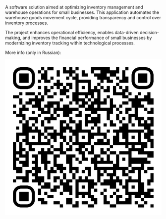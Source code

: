 А software solution aimed at optimizing inventory management and warehouse operations for small businesses. This application automates the warehouse goods movement cycle, providing transparency and control over inventory processes.

The project enhances operational efficiency, enables data-driven decision-making, and improves the financial performance of small businesses by modernizing inventory tracking within technological processes.

More info (only in Russian):

![more-info.svg](more-info.svg)
